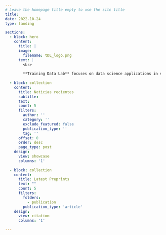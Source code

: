 ```yaml
---
# Leave the homepage title empty to use the site title
title:
date: 2022-10-24
type: landing

sections:
  - block: hero
    content:
      title: |
      image:
        filename: tDL_logo.png
      text: |
        <br>
        
        **Training Data Lab** focuses on data science applications in social sciences in three interconnected areas: data mining, econometric modelling and machine learning.
  
  - block: collection
    content:
      title: Noticias recientes
      subtitle:
      text:
      count: 5
      filters:
        author: ''
        category: ''
        exclude_featured: false
        publication_type: ''
        tag: ''
      offset: 0
      order: desc
      page_type: post
    design:
      view: showcase
      columns: '1'
 
  - block: collection
    content:
      title: Latest Preprints
      text: ""
      count: 5
      filters:
        folders:
          - publication
        publication_type: 'article'
    design:
      view: citation
      columns: '1'

---
```

